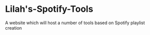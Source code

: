 # Lilah's-Spotify-Tools
A website which will host a number of tools based on Spotify playlist creation
